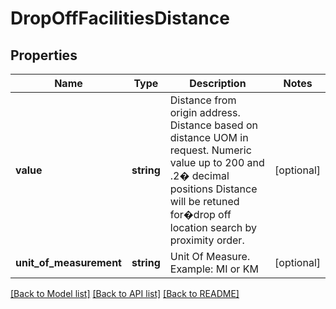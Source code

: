 # DropOffFacilitiesDistance

## Properties
Name | Type | Description | Notes
------------ | ------------- | ------------- | -------------
**value** | **string** | Distance from origin address. Distance based on distance UOM in request. Numeric value up to 200 and .2� decimal positions  Distance will be retuned for�drop off location search by proximity order. | [optional] 
**unit_of_measurement** | **string** | Unit Of Measure. Example: MI or KM | [optional] 

[[Back to Model list]](../../README.md#documentation-for-models) [[Back to API list]](../../README.md#documentation-for-api-endpoints) [[Back to README]](../../README.md)

